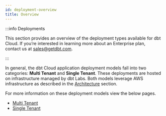```yaml
---
id: deployment-overview
title: Overview
---
```


:::info Deployments

This section provides an overview of the deployment types available for dbt Cloud.
If you’re interested in learning more about an Enterprise plan, contact us at sales@getdbt.com.

:::

In general, the dbt Cloud application deployment models fall into two categories: **Multi Tenant** and **Single Tenant**. These deployments are hosted on infrastructure managed by dbt Labs. Both models leverage AWS infrastructure as described in the [Architecture](deployment-architecture) section.

For more information on these deployment models view the below pages.

- [Multi Tenant](multi-tenant-deployment)
- [Single Tenant](single-tenant-deployment)
